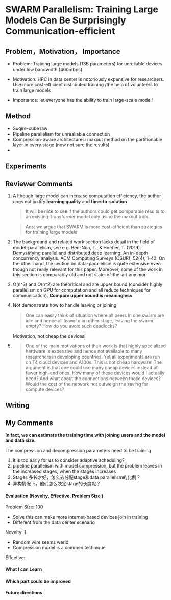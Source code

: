 # SWARM Parallelism: Training Large Models Can Be Surprisingly Communication-efficient



## Problem，Motivation， Importance

- Problem: Training large models (13B parameters) for unreliable devices under low bandwidth (400mbps)

- Motivation: HPC in data center is notoriously expensive for researchers. Use more cost-efficient distributed training /the help of volunteers to train large models
- Importance: let everyone has the ability to train large-scale model!  

## Method

- Suqire-cube law
- Pipeline parallelism for unrealiable connection
- Compression-aware architectures: maxout method on the partitionable layer in every stage (now not sure the results)
- 

## Experiments



## Reviewer Comments

1. A lthough large model can increase computation efficiency, the author does not justify **learning quality** and **time-to-solution**

   > It will be nice to see if the authors could get comparable results to an existing Transformer model only using the maxout trick.

   > Ans: we argue that SWARM is more cost-efficient than strategies for training large models

2. The background and related work section lacks detail in the field of model-parallelism, see e.g. Ben-Nun, T., & Hoefler, T. (2019). Demystifying parallel and distributed deep learning: An in-depth concurrency analysis. ACM Computing Surveys (CSUR), 52(4), 1-43. On the other hand, the section on data-parallelism is quite extensive even though not really relevant for this paper. Moreover, some of the work in this section is comparably old and not state-of-the-art any mor

3. O(n^3) and O(n^2) are theoritical and are upper bound (consider highly parallelism on GPU for computation and all reduce techniques for communication). **Compare upper bound is meaningless**

4. Not demonstrate how to handle leaving or joining

   >  One can easily think of situation where all peers in one swarm are idle and hence all leave to an other stage, leaving the swarm empty? How do you avoid such deadlocks?

   Motivation, not cheap the devices! 

5. > One of the main motivations of their work is that highly specialized hardware is expensive and hence not available to many researchers in developing countries. Yet all experiments are run on T4 cloud devices and A100s. This is not cheap hardware! The argument is that one could use many cheap devices instead of fewer high-end ones. How many of these devices would I actually need? And what about the connections between those devices? Would the cost of the network not outweigh the saving for compute devices?

## Writing



## My Comments

**In fact, we can estimate the training time with joining users and the model and data size.**

The compression and decompression parameters need to be training

1. it is too early for us to consider adaptive scheduling?
2. pipeline parallelism with model compression, but the problem leaves in the increased stages, when the stages increases 
3. Stages 多长才好，怎么去分配stage和data parallelism的比例？
4. 异构情况下，他们怎么决定stage的长度呢？

#### Evaluation (Novelty, Effective, Problem Size )

Problem Size: 100

- Solve this can make more internet-based devices join in training
- Different from the data center scenario

Novelty: 1

- Random wire seems werid 
- Compression model is a common technique

Effective: 



#### What I can Learn

#### Which part could be improved

#### Future directions

